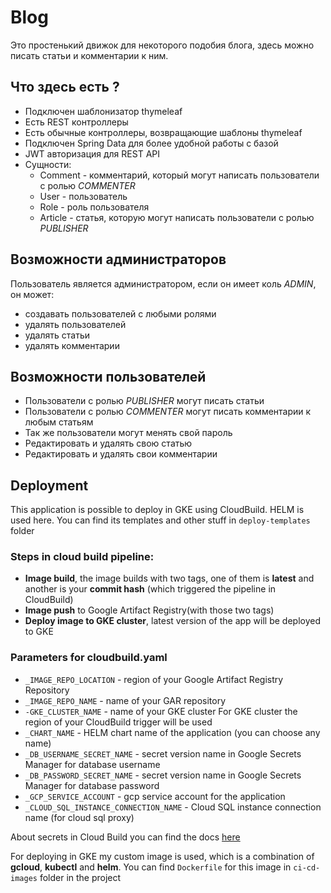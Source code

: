 # Blog
Это простенький движок для некоторого подобия блога, здесь можно писать статьи и комментарии к ним.
## Что здесь есть ?
* Подключен шаблонизатор thymeleaf
* Есть REST контроллеры
* Есть обычные контроллеры, возвращающие шаблоны thymeleaf
* Подключен Spring Data для более удобной работы с базой
* JWT авторизация для REST API
* Сущности:
  * Comment - комментарий, который могут написать пользователи с ролью _COMMENTER_
  * User - пользователь
  * Role - роль пользователя
  * Article - статья, которую могут написать пользователи с ролью _PUBLISHER_
## Возможности администраторов
Пользователь является администратором, если он имеет коль _ADMIN_, он может:
* создавать пользователей с любыми ролями
* удалять пользователей
* удалять статьи
* удалять комментарии
## Возможности пользователей
* Пользователи с ролью _PUBLISHER_ могут писать статьи
* Пользователи с ролью _COMMENTER_ могут писать комментарии к любым статьям
* Так же пользователи могут менять свой пароль
* Редактировать и удалять свою статью
* Редактировать и удалять свои комментарии
## Deployment
This application is possible to deploy in GKE using CloudBuild.
HELM is used here. You can find its templates and other stuff in `deploy-templates` folder

### Steps in cloud build pipeline:
* __Image build__,
  the image builds with two tags, one of them is __latest__ and another is your __commit hash__ (which triggered the pipeline in CloudBuild)
* __Image push__ to Google Artifact Registry(with those two tags)
* __Deploy image to GKE cluster__,
  latest version of the app will be deployed to GKE

### Parameters for cloudbuild.yaml
* `_IMAGE_REPO_LOCATION` - region of your Google Artifact Registry Repository
* `_IMAGE_REPO_NAME` - name of your GAR repository
* `-GKE_CLUSTER_NAME` - name of your GKE cluster
  For GKE cluster the region of your CloudBuild trigger will be used
* `_CHART_NAME` - HELM chart name of the application (you can choose any name)
* `_DB_USERNAME_SECRET_NAME` - secret version name in Google Secrets Manager for database username
* `_DB_PASSWORD_SECRET_NAME` - secret version name in Google Secrets Manager for database password
* `_GCP_SERVICE_ACCOUNT` - gcp service account for the application
* `_CLOUD_SQL_INSTANCE_CONNECTION_NAME` - Cloud SQL instance connection name (for cloud sql proxy)

About secrets in Cloud Build you can find the docs [here](https://cloud.google.com/build/docs/securing-builds/use-secrets#:~:text=You%20can%20get%20the%20secret%20version%20by%20clicking%20on%20a,in%20the%20Google%20Cloud%20console.)

For deploying in GKE my custom image is used, which is a combination of __gcloud__, __kubectl__ and __helm__.
You can find `Dockerfile` for this image in `ci-cd-images` folder in the project


